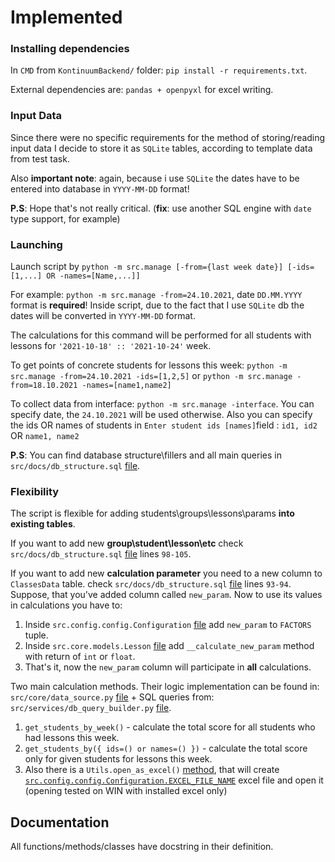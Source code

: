 # Implemented

### Installing dependencies
In `CMD` from `KontinuumBackend/` folder: `pip install -r requirements.txt`. 

External dependencies are: `pandas + openpyxl` for excel writing.

### Input Data
Since there were no specific requirements for the method of storing/reading input data
I decide to store it as `SQLite` tables, according to template data from test task.

Also **important note**: again, because i use `SQLite` the dates have to be 
entered into database in `YYYY-MM-DD` format! 

**P.S**: Hope that's not really critical. (**fix**: use another SQL engine with `date` type support, for example)

### Launching
Launch script by `python -m src.manage [-from={last week date}] [-ids=[1,...] OR -names=[Name,...]]`
    
For example: `python -m src.manage -from=24.10.2021`, date `DD.MM.YYYY` format is **required**!
Inside script, due to the fact that I use `SQLite` db the dates will be converted in `YYYY-MM-DD` format.

The calculations for this command will be performed for all students with lessons for `'2021-10-18' :: '2021-10-24'` week.

To get points of concrete students for lessons this week: `python -m src.manage -from=24.10.2021 -ids=[1,2,5]` or
`python -m src.manage -from=18.10.2021 -names=[name1,name2]`

To collect data from interface: `python -m src.manage -interface`. 
You can specify date, the `24.10.2021` will be used otherwise. 
Also you can specify the ids OR names of students in `Enter student ids [names]`field : `id1, id2` OR `name1, name2`

**P.S**: You can find database structure\fillers and all main queries in `src/docs/db_structure.sql` [file](https://github.com/MrRooots/KontinuumBackend/blob/master/src/docs/db_structure.sql).

### Flexibility   
The script is flexible for adding students\groups\lessons\params **into existing tables**.
 
If you want to add new **group\student\lesson\etc** check `src/docs/db_structure.sql` [file](https://github.com/MrRooots/KontinuumBackend/blob/master/src/docs/db_structure.sql) lines `98-105`.

If you want to add new **calculation parameter** you need to a new column to `ClassesData` table.
check `src/docs/db_structure.sql` [file](https://github.com/MrRooots/KontinuumBackend/blob/master/src/docs/db_structure.sql) lines `93-94`. 
Suppose, that you've added column called `new_param`. 
Now to use its values in calculations you have to:
  1. Inside `src.config.config.Configuration` [file](https://github.com/MrRooots/KontinuumBackend/blob/master/src/config/config.py) add `new_param` to `FACTORS` tuple.
  2. Inside `src.core.models.Lesson` [file](https://github.com/MrRooots/KontinuumBackend/blob/master/src/core/models.py) add `__calculate_new_param` method with return of `int` or `float`.
  3. That's it, now the `new_param` column will participate in **all** calculations.

Two main calculation methods. Their logic implementation can be found in: `src/core/data_source.py` 
[file](https://github.com/MrRooots/KontinuumBackend/blob/master/src/core/data_source.py) + SQL queries from: `src/services/db_query_builder.py` [file](https://github.com/MrRooots/KontinuumBackend/blob/master/src/services/db_query_builder.py).
  1. `get_students_by_week()` - calculate the total score for all students who had lessons this week.
  2. `get_students_by({ ids=() or names=() })` - calculate the total score only for given students for lessons this week.
  3. Also there is a `Utils.open_as_excel()` [method](https://github.com/MrRooots/KontinuumBackend/blob/master/src/utils/utils.py), that will create [`src.config.config.Configuration.EXCEL_FILE_NAME`](https://github.com/MrRooots/KontinuumBackend/blob/master/src/config/config.py)
     excel file and open it (opening tested on WIN with installed excel only)
 
## Documentation
All functions/methods/classes have docstring in their definition.
